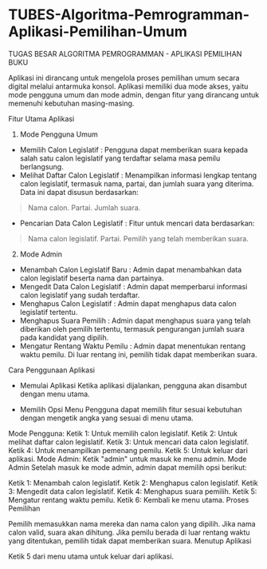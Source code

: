 # TUBES-Algoritma-Pemrogramman-Aplikasi-Pemilihan-Umum
TUGAS BESAR ALGORITMA PEMROGRAMMAN - APLIKASI PEMILIHAN BUKU

Aplikasi ini dirancang untuk mengelola proses pemilihan umum secara digital melalui antarmuka konsol. Aplikasi memiliki dua mode akses, yaitu mode pengguna umum dan mode admin, dengan fitur yang dirancang untuk memenuhi kebutuhan masing-masing.

Fitur Utama Aplikasi
1. Mode Pengguna Umum
- Memilih Calon Legislatif : Pengguna dapat memberikan suara kepada salah satu calon legislatif yang terdaftar selama masa pemilu berlangsung.
- Melihat Daftar Calon Legislatif : Menampilkan informasi lengkap tentang calon legislatif, termasuk nama, partai, dan jumlah suara yang diterima. Data ini dapat disusun berdasarkan:
> Nama calon.
> Partai.
> Jumlah suara.
- Pencarian Data Calon Legislatif : Fitur untuk mencari data berdasarkan:
> Nama calon legislatif.
> Partai.
> Pemilih yang telah memberikan suara.

2. Mode Admin
- Menambah Calon Legislatif Baru : Admin dapat menambahkan data calon legislatif beserta nama dan partainya.
- Mengedit Data Calon Legislatif : Admin dapat memperbarui informasi calon legislatif yang sudah terdaftar.
- Menghapus Calon Legislatif : Admin dapat menghapus data calon legislatif tertentu.
- Menghapus Suara Pemilih : Admin dapat menghapus suara yang telah diberikan oleh pemilih tertentu, termasuk pengurangan jumlah suara pada kandidat yang dipilih.
- Mengatur Rentang Waktu Pemilu : Admin dapat menentukan rentang waktu pemilu. Di luar rentang ini, pemilih tidak dapat memberikan suara.

Cara Penggunaan Aplikasi
- Memulai Aplikasi
Ketika aplikasi dijalankan, pengguna akan disambut dengan menu utama.

- Memilih Opsi Menu
Pengguna dapat memilih fitur sesuai kebutuhan dengan mengetik angka yang sesuai di menu utama.

Mode Pengguna:
Ketik 1: Untuk memilih calon legislatif.
Ketik 2: Untuk melihat daftar calon legislatif.
Ketik 3: Untuk mencari data calon legislatif.
Ketik 4: Untuk menampilkan pemenang pemilu.
Ketik 5: Untuk keluar dari aplikasi.
Mode Admin:
Ketik "admin" untuk masuk ke menu admin.
Mode Admin
Setelah masuk ke mode admin, admin dapat memilih opsi berikut:

Ketik 1: Menambah calon legislatif.
Ketik 2: Menghapus calon legislatif.
Ketik 3: Mengedit data calon legislatif.
Ketik 4: Menghapus suara pemilih.
Ketik 5: Mengatur rentang waktu pemilu.
Ketik 6: Kembali ke menu utama.
Proses Pemilihan

Pemilih memasukkan nama mereka dan nama calon yang dipilih. Jika nama calon valid, suara akan dihitung.
Jika pemilu berada di luar rentang waktu yang ditentukan, pemilih tidak dapat memberikan suara.
Menutup Aplikasi

Ketik 5 dari menu utama untuk keluar dari aplikasi.
